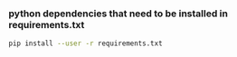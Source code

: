### python dependencies that need to be installed in requirements.txt

```bash
pip install --user -r requirements.txt
```

